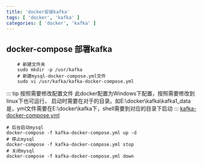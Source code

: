 ```yaml
---
title: 'docker安装kafka'
tags: [ 'docker', 'kafka' ]
categories: [ 'docker', 'kafka' ]
---
```


## docker-compose 部署kafka

```shell
    # 新建文件夹
    sudo mkdir -p /usr/kafka
    # 新建mysql-docker-compose.yml文件
    sudo vi /usr/kafka/kafka-docker-compose.yml
```

::: tip 按照需要修改配置文件
此docker配置为Windows下配置，按照需要修改到linux下也可运行，
启动时需要在对于的目录。如E:\docker\kafka\kafka1_data是，yml文件需要在E:\docker\kafka下，shell需要到对应的目录下启动
:::
[kafka-docker-compose.yml](./kafka-docker-compose.yml)

```shell
# 后台启动mysql
docker-compose -f kafka-docker-compose.yml up -d
# 停止mysql
docker-compose -f kafka-docker-compose.yml stop    
# 关闭mysql
docker-compose -f kafka-docker-compose.yml down
        
```